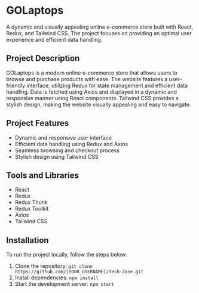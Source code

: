 # GOLaptops

A dynamic and visually appealing online e-commerce store built with React, Redux, and Tailwind CSS. The project focuses on providing an optimal user experience and efficient data handling.

## Project Description

GOLaptops is a modern online e-commerce store that allows users to browse and purchase products with ease. The website features a user-friendly interface, utilizing Redux for state management and efficient data handling. Data is fetched using Axios and displayed in a dynamic and responsive manner using React components. Tailwind CSS provides a stylish design, making the website visually appealing and easy to navigate.

## Project Features
- Dynamic and responsive user interface
- Efficient data handling using Redux and Axios
- Seamless browsing and checkout process
- Stylish design using Tailwind CSS

## Tools and Libraries
- React
- Redux
- Redux Thunk
- Redux Toolkit
- Axios
- Tailwind CSS

## Installation

To run the project locally, follow the steps below:

1. Clone the repository:
`
git clone https://github.com/[YOUR_USERNAME]/Tech-Zone.git
`
2. Install dependencies:
` npm install `
3. Start the development server:
` npm start `


 
